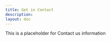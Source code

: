```yaml
---
title: Get in Contact
description:
layout: doc
---
```


This is a placeholder for Contact us information